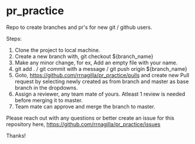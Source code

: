 # pr_practice
Repo to create branches and pr's for new git / github users.


Steps:

1. Clone the project to local machine.
2. Create a new branch with, git checkout ${branch_name}
3. Make any minor change, for ex, Add an empty file with your name.
4. git add . / git commit with a message / git push origin ${branch_name}
5. Goto, https://github.com/rrnagilla/pr_practice/pulls and create new Pull request by selecting newly created as from branch and master as base branch in the dropdowns.
6. Assign a reviewer, any team mate of yours. Atleast 1 review is needed before merging it to master.
7. Team mate can approve and merge the branch to master.

Please reach out with any questions or better create an issue for this repository here, https://github.com/rrnagilla/pr_practice/issues

Thanks!
